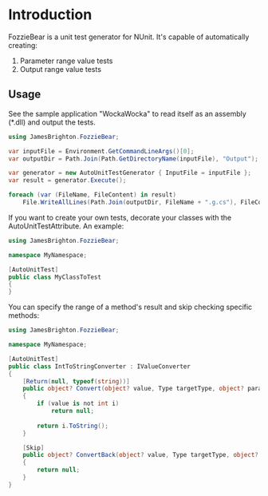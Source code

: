 # Introduction

FozzieBear is a unit test generator for NUnit. It's capable of automatically creating:

1. Parameter range value tests
2. Output range value tests

## Usage

See the sample application "WockaWocka" to read itself as an assembly (\*.dll) and output the tests.

````csharp
using JamesBrighton.FozzieBear;

var inputFile = Environment.GetCommandLineArgs()[0];
var outputDir = Path.Join(Path.GetDirectoryName(inputFile), "Output");

var generator = new AutoUnitTestGenerator { InputFile = inputFile };
var result = generator.Execute();

foreach (var (FileName, FileContent) in result)
	File.WriteAllLines(Path.Join(outputDir, FileName + ".g.cs"), FileContent);
````

If you want to create your own tests, decorate your classes with the AutoUnitTestAttribute. An example:

````csharp
using JamesBrighton.FozzieBear;

namespace MyNamespace;

[AutoUnitTest]
public class MyClassToTest
{
}
````

You can specify the range of a method's result and skip checking specific methods:

````csharp
using JamesBrighton.FozzieBear;

namespace MyNamespace;

[AutoUnitTest]
public class IntToStringConverter : IValueConverter
{
	[Return(null, typeof(string))]
	public object? Convert(object? value, Type targetType, object? parameter, CultureInfo culture)
	{
		if (value is not int i)
			return null;
		
		return i.ToString();
	}

	[Skip]
	public object? ConvertBack(object? value, Type targetType, object? parameter, CultureInfo culture)
	{
		return null;
	}
}
````

